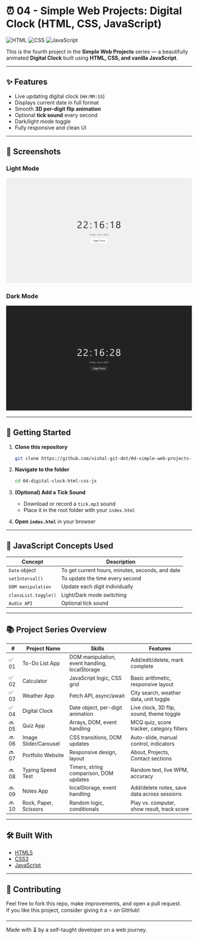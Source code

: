 # ⏰ 04 - Simple Web Projects: Digital Clock (HTML, CSS, JavaScript)

![HTML](https://img.shields.io/badge/HTML5-orange?logo=html5)
![CSS](https://img.shields.io/badge/CSS3-blue?logo=css3)
![JavaScript](https://img.shields.io/badge/JavaScript-yellow?logo=javascript)

This is the fourth project in the **Simple Web Projects** series — a beautifully animated **Digital Clock** built using **HTML, CSS, and vanilla JavaScript**.

---

## ✨ Features

- Live updating digital clock (`HH:MM:SS`)
- Displays current date in full format
- Smooth **3D per-digit flip animation**
- Optional **tick sound** every second
- Dark/light mode toggle
- Fully responsive and clean UI

---

## 📸 Screenshots

### Light Mode  
![screenshot-light](assets/Screenshot-1.png)

### Dark Mode  
![screenshot-dark](assets/Screenshot-2.png)

---

## 🚀 Getting Started

1. **Clone this repository**
   ```bash
   git clone https://github.com/vishal-git-dot/04-simple-web-projects-html-css-js.git
   ```

2. **Navigate to the folder**
   ```bash
   cd 04-digital-clock-html-css-js
   ```

3. **(Optional) Add a Tick Sound**
   - Download or record a `tick.mp3` sound
   - Place it in the root folder with your `index.html`

4. **Open `index.html`** in your browser

---

## 🧠 JavaScript Concepts Used

| Concept                 | Description                                      |
|-------------------------|--------------------------------------------------|
| `Date` object           | To get current hours, minutes, seconds, and date|
| `setInterval()`         | To update the time every second                 |
| `DOM manipulation`      | Update each digit individually                  |
| `classList.toggle()`    | Light/Dark mode switching                       |
| `Audio API`             | Optional tick sound                             |

---

## 📚 Project Series Overview

| #   | Project Name              | Skills                                   | Features                                               |
|-----|---------------------------|------------------------------------------|--------------------------------------------------------|
| ✅ 01 | To-Do List App          | DOM manipulation, event handling, localStorage | Add/edit/delete, mark complete                    |
| ✅ 02 | Calculator              | JavaScript logic, CSS grid               | Basic arithmetic, responsive layout                   |
| ✅ 03 | Weather App             | Fetch API, async/await                   | City search, weather data, unit toggle                |
| ✅ 04 | Digital Clock           | Date object, per-digit animation         | Live clock, 3D flip, sound, theme toggle              |
| 🔜 05 | Quiz App                | Arrays, DOM, event handling              | MCQ quiz, score tracker, category filters             |
| 🔜 06 | Image Slider/Carousel   | CSS transitions, DOM updates             | Auto-slide, manual control, indicators                |
| 🔜 07 | Portfolio Website       | Responsive design, layout                | About, Projects, Contact sections                     |
| 🔜 08 | Typing Speed Test       | Timers, string comparison, DOM updates   | Random text, live WPM, accuracy                       |
| 🔜 09 | Notes App               | localStorage, event handling             | Add/delete notes, save data across sessions           |
| 🔜 10 | Rock, Paper, Scissors   | Random logic, conditionals               | Play vs. computer, show result, track score           |

---

## 🛠️ Built With

- [HTML5](https://developer.mozilla.org/en-US/docs/Web/Guide/HTML/HTML5)
- [CSS3](https://developer.mozilla.org/en-US/docs/Web/CSS)
- [JavaScript](https://developer.mozilla.org/en-US/docs/Web/JavaScript)

---

## 🤝 Contributing

Feel free to fork this repo, make improvements, and open a pull request.  
If you like this project, consider giving it a ⭐ on GitHub!

---

Made with ⏳ by a self-taught developer on a web journey.

